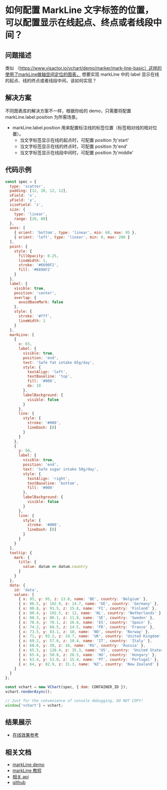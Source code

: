 # 如何配置 MarkLine 文字标签的位置，可以配置显示在线起点、终点或者线段中间？

## 问题描述

类似 （https://www.visactor.io/vchart/demo/marker/mark-line-basic）这样的使用了markLine做轴空间定位的图表，
想要实现 markLine 中的 label 显示在线的起点、线的终点或者线段中间，该如何实现？

## 解决方案

不同图表库的解决方案不一样，根据你给的 demo，只需要将配置 markLine.label.position 为所需场景。

- markLine.label.position 用来配置标注线的标签位置（标签相对线的相对位置）。
  - 当文字标签显示在线的起点时，可配置 position 为'start'
  - 当文字标签显示在线的终点时，可配置 position 为'end'
  - 当文字标签显示在线段中间时，可配置 position 为'middle'

## 代码示例

```javascript livedemo
const spec = {
  type: 'scatter',
  padding: [12, 20, 12, 12],
  xField: 'x',
  yField: 'y',
  sizeField: 'z',
  size: {
    type: 'linear',
    range: [20, 80]
  },
  axes: [
    { orient: 'bottom', type: 'linear', min: 60, max: 95 },
    { orient: 'left', type: 'linear', min: 0, max: 200 }
  ],
  point: {
    style: {
      fillOpacity: 0.25,
      lineWidth: 1,
      stroke: '#6690F2',
      fill: '#6690F2'
    }
  },
  label: {
    visible: true,
    position: 'center',
    overlap: {
      avoidBaseMark: false
    },
    style: {
      stroke: '#fff',
      lineWidth: 1
    }
  },
  markLine: [
    {
      x: 65,
      label: {
        visible: true,
        position: 'end',
        text: 'Safe fat intake 65g/day',
        style: {
          textAlign: 'left',
          textBaseline: 'top',
          fill: '#000',
          dx: 10
        },
        labelBackground: {
          visible: false
        }
      },
      line: {
        style: {
          stroke: '#000',
          lineDash: [0]
        }
      }
    },
    {
      y: 50,
      label: {
        visible: true,
        position: 'end',
        text: 'Safe sugar intake 50g/day',
        style: {
          textAlign: 'right',
          textBaseline: 'bottom',
          fill: '#000'
        },
        labelBackground: {
          visible: false
        }
      },
      line: {
        style: {
          stroke: '#000',
          lineDash: [0]
        }
      }
    }
  ],
  tooltip: {
    mark: {
      title: {
        value: datum => datum.country
      }
    }
  },
  data: {
    id: 'data',
    values: [
      { x: 95, y: 95, z: 13.8, name: 'BE', country: 'Belgium' },
      { x: 86.5, y: 102.9, z: 14.7, name: 'DE', country: 'Germany' },
      { x: 80.8, y: 91.5, z: 15.8, name: 'FI', country: 'Finland' },
      { x: 80.4, y: 102.5, z: 12, name: 'NL', country: 'Netherlands' },
      { x: 80.3, y: 86.1, z: 11.8, name: 'SE', country: 'Sweden' },
      { x: 78.4, y: 70.1, z: 16.6, name: 'ES', country: 'Spain' },
      { x: 74.2, y: 68.5, z: 14.5, name: 'FR', country: 'France' },
      { x: 73.5, y: 83.1, z: 10, name: 'NO', country: 'Norway' },
      { x: 71, y: 93.2, z: 24.7, name: 'UK', country: 'United Kingdom' },
      { x: 69.2, y: 57.6, z: 10.4, name: 'IT', country: 'Italy' },
      { x: 68.6, y: 20, z: 16, name: 'RU', country: 'Russia' },
      { x: 65.5, y: 126.4, z: 35.3, name: 'US', country: 'United States' },
      { x: 65.4, y: 50.8, z: 28.5, name: 'HU', country: 'Hungary' },
      { x: 63.4, y: 51.8, z: 15.4, name: 'PT', country: 'Portugal' },
      { x: 64, y: 82.9, z: 31.3, name: 'NZ', country: 'New Zealand' }
    ]
  }
};

const vchart = new VChart(spec, { dom: CONTAINER_ID });
vchart.renderAsync();

// Just for the convenience of console debugging, DO NOT COPY!
window['vchart'] = vchart;
```

## 结果展示

- [在线效果参考](https://codesandbox.io/s/mark-line-basic-srhwq3)

## 相关文档

- [markLine demo](https://www.visactor.io/vchart/demo/marker/mark-line-basic)
- [markLine 教程](https://www.visactor.io/vchart/guide/tutorial_docs/Chart_Concepts/marker)
- [相关 api](https://www.visactor.io/vchart/option/barChart#markLine.label.position)
- [github](https://github.com/VisActor/VChart)
